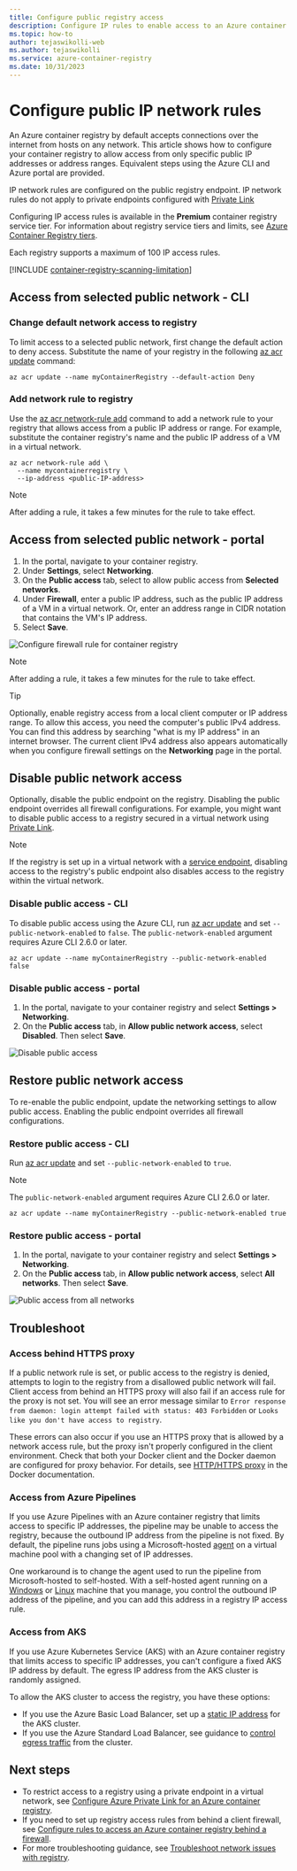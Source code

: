 ```yaml
---
title: Configure public registry access
description: Configure IP rules to enable access to an Azure container registry from selected public IP addresses or address ranges.
ms.topic: how-to
author: tejaswikolli-web
ms.author: tejaswikolli
ms.service: azure-container-registry
ms.date: 10/31/2023
---
```


# Configure public IP network rules

An Azure container registry by default accepts connections over the internet from hosts on any network. This article shows how to configure your container registry to allow access from only specific public IP addresses or address ranges. Equivalent steps using the Azure CLI and Azure portal are provided.

IP network rules are configured on the public registry endpoint. IP network rules do not apply to private endpoints configured with [Private Link](container-registry-private-link.md)

Configuring IP access rules is available in the **Premium** container registry service tier. For information about registry service tiers and limits, see [Azure Container Registry tiers](container-registry-skus.md).

Each registry supports a maximum of 100 IP access rules.

[!INCLUDE [container-registry-scanning-limitation](../../includes/container-registry-scanning-limitation.md)]

## Access from selected public network - CLI

### Change default network access to registry

To limit access to a selected public network, first change the default action to deny access. Substitute the name of your registry in the following [az acr update][az-acr-update] command:

```azurecli
az acr update --name myContainerRegistry --default-action Deny
```

### Add network rule to registry

Use the [az acr network-rule add][az-acr-network-rule-add] command to add a network rule to your registry that allows access from a public IP address or range. For example, substitute the container registry's name and the public IP address of a VM in a virtual network.

```azurecli
az acr network-rule add \
  --name mycontainerregistry \
  --ip-address <public-IP-address>
```

> [!NOTE]
> After adding a rule, it takes a few minutes for the rule to take effect.

## Access from selected public network - portal

1. In the portal, navigate to your container registry.
1. Under **Settings**, select **Networking**.
1. On the **Public access** tab, select to allow public access from **Selected networks**.
1. Under **Firewall**, enter a public IP address, such as the public IP address of a VM in a virtual network. Or, enter an address range in CIDR notation that contains the VM's IP address.
1. Select **Save**.

![Configure firewall rule for container registry][acr-access-selected-networks]

> [!NOTE]
> After adding a rule, it takes a few minutes for the rule to take effect.

> [!TIP]
> Optionally, enable registry access from a local client computer or IP address range. To allow this access, you need the computer's public IPv4 address. You can find this address by searching "what is my IP address" in an internet browser. The current client IPv4 address also appears automatically when you configure firewall settings on the **Networking** page in the portal.

## Disable public network access

Optionally, disable the public endpoint on the registry. Disabling the public endpoint overrides all firewall configurations. For example, you might want to disable public access to a registry secured in a virtual network using [Private Link](container-registry-private-link.md).

> [!NOTE]
> If the registry is set up in a virtual network with a [service endpoint](container-registry-vnet.md), disabling access to the registry's public endpoint also disables access to the registry within the virtual network.

### Disable public access - CLI

To disable public access using the Azure CLI, run [az acr update][az-acr-update] and set `--public-network-enabled` to `false`. The `public-network-enabled` argument requires Azure CLI 2.6.0 or later. 

```azurecli
az acr update --name myContainerRegistry --public-network-enabled false
```

### Disable public access - portal

1. In the portal, navigate to your container registry and select **Settings > Networking**.
1. On the **Public access** tab, in **Allow public network access**, select **Disabled**. Then select **Save**.

![Disable public access][acr-access-disabled]


## Restore public network access

To re-enable the public endpoint, update the networking settings to allow public access. Enabling the public endpoint overrides all firewall configurations. 

### Restore public access - CLI

Run [az acr update][az-acr-update] and set `--public-network-enabled` to `true`. 

> [!NOTE]
> The `public-network-enabled` argument requires Azure CLI 2.6.0 or later. 

```azurecli
az acr update --name myContainerRegistry --public-network-enabled true
```

### Restore public access - portal

1. In the portal, navigate to your container registry and select **Settings > Networking**.
1. On the **Public access** tab, in **Allow public network access**, select **All networks**. Then select **Save**.

![Public access from all networks][acr-access-all-networks]

## Troubleshoot

### Access behind HTTPS proxy

If a public network rule is set, or public access to the registry is denied, attempts to login to the registry from a disallowed public network will fail. Client access from behind an HTTPS proxy will also fail if an access rule for the proxy is not set. You will see an error message similar to `Error response from daemon: login attempt failed with status: 403 Forbidden` or `Looks like you don't have access to registry`.

These errors can also occur if you use an HTTPS proxy that is allowed by a network access rule, but the proxy isn't properly configured in the client environment. Check that both your Docker client and the Docker daemon are configured for proxy behavior. For details, see [HTTP/HTTPS proxy](https://docs.docker.com/config/daemon/systemd/#httphttps-proxy) in the Docker documentation.

### Access from Azure Pipelines

If you use Azure Pipelines with an Azure container registry that limits access to specific IP addresses, the pipeline may be unable to access the registry, because the outbound IP address from the pipeline is not fixed. By default, the pipeline runs jobs using a Microsoft-hosted [agent](/azure/devops/pipelines/agents/agents) on a virtual machine pool with a changing set of IP addresses.

One workaround is to change the agent used to run the pipeline from Microsoft-hosted to self-hosted. With a self-hosted agent running on a [Windows](/azure/devops/pipelines/agents/v2-windows) or [Linux](/azure/devops/pipelines/agents/v2-linux) machine that you manage, you control the outbound IP address of the pipeline, and you can add this address in a registry IP access rule.

### Access from AKS

If you use Azure Kubernetes Service (AKS) with an Azure container registry that limits access to specific IP addresses, you can't configure a fixed AKS IP address by default. The egress IP address from the AKS cluster is randomly assigned.

To allow the AKS cluster to access the registry, you have these options:

* If you use the Azure Basic Load Balancer, set up a [static IP address](/azure/aks/egress) for the AKS cluster. 
* If you use the Azure Standard Load Balancer, see guidance to [control egress traffic](/azure/aks/limit-egress-traffic) from the cluster.

## Next steps

* To restrict access to a registry using a private endpoint in a virtual network, see [Configure Azure Private Link for an Azure container registry](container-registry-private-link.md).
* If you need to set up registry access rules from behind a client firewall, see [Configure rules to access an Azure container registry behind a firewall](container-registry-firewall-access-rules.md).
* For more troubleshooting guidance, see [Troubleshoot network issues with registry](container-registry-troubleshoot-access.md).

[az-acr-login]: /cli/azure/acr#az_acr_login
[az-acr-network-rule-add]: /cli/azure/acr/network-rule/#az_acr_network_rule_add
[az-acr-network-rule-remove]: /cli/azure/acr/network-rule/#az_acr_network_rule_remove
[az-acr-network-rule-list]: /cli/azure/acr/network-rule/#az_acr_network_rule_list
[az-acr-run]: /cli/azure/acr#az_acr_run
[az-acr-update]: /cli/azure/acr#az_acr_update
[quickstart-portal]: container-registry-get-started-portal.md
[quickstart-cli]: container-registry-get-started-azure-cli.md

[acr-access-selected-networks]: ./media/container-registry-access-selected-networks/acr-access-selected-networks.png
[acr-access-disabled]: ./media/container-registry-access-selected-networks/acr-access-disabled.png
[acr-access-all-networks]: ./media/container-registry-access-selected-networks/acr-access-all-networks.png
